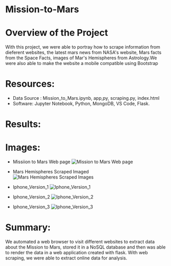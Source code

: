 # Mission-to-Mars
# Overview of the Project
With this project, we were able to portray how to scrape information from dieferent websites, the latest mars news from NASA's website, Mars facts from the Space Facts, images of Mar's Hemispheres from Astrology.We were also able to make the website a mobile compatible using Bootstrap 
# Resources:
- Data Source : Mission_to_Mars.ipynb, app,py, scraping.py, index.html
- Software: Jupyter Notebook, Python, MongoDB, VS Code, Flask.

# Results:

# Images:
- Missiion to Mars Web page
![Mission to Mars Web page](https://user-images.githubusercontent.com/34757498/143726959-cc6f1ea0-9419-4261-b33a-124450ea63b8.png)

- Mars Hemispheres Scraped Imaged 
![Mars Hemispheres Scraped Images](https://user-images.githubusercontent.com/34757498/143726968-7301e749-8a8a-4118-8ec1-38c7d1614379.png)

- Iphone_Version_1
![Iphone_Version_1](https://user-images.githubusercontent.com/34757498/143727374-a130eaf2-1535-4015-88fb-42b6571e1613.png)

- Iphone_Version_2
![Iphone_Version_2](https://user-images.githubusercontent.com/34757498/143727387-529bf378-d07c-401c-816f-52fb988cf68f.png)

- Iphone_Version_3
![Iphone_Version_3](https://user-images.githubusercontent.com/34757498/143727396-0d801590-7420-40e4-9d0d-0bd58d584a2f.png)


# Summary:
We automated a web browser to visit different websites to extract data about the Mission to Mars, stored it in a NoSQL database and then was able to render the data in a web application created with flask. With web scraping, we were able to extract online data for analysis.

